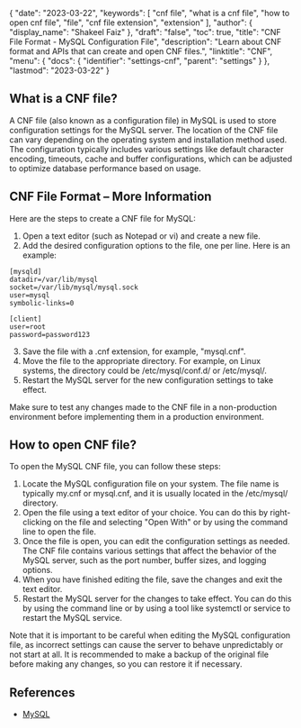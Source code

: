 {
  "date": "2023-03-22",
  "keywords": [
    "cnf file",
    "what is a cnf file",
    "how to open cnf file",
    "file",
    "cnf file extension",
    "extension"
  ],
  "author": {
    "display_name": "Shakeel Faiz"
  },
  "draft": "false",
  "toc": true,
  "title": "CNF File Format - MySQL Configuration File",
  "description": "Learn about CNF format and APIs that can create and open CNF files.",
  "linktitle": "CNF",
  "menu": {
    "docs": {
      "identifier": "settings-cnf",
      "parent": "settings"
    }
  },
  "lastmod": "2023-03-22"
}

## What is a CNF file?

A CNF file (also known as a configuration file) in MySQL is used to store configuration settings for the MySQL server. The location of the CNF file can vary depending on the operating system and installation method used. The configuration typically includes various settings like default character encoding, timeouts, cache and buffer configurations, which can be adjusted to optimize database performance based on usage.

## CNF File Format – More Information

Here are the steps to create a CNF file for MySQL:

1. Open a text editor (such as Notepad or vi) and create a new file.
2. Add the desired configuration options to the file, one per line. Here is an example:

```
[mysqld]
datadir=/var/lib/mysql
socket=/var/lib/mysql/mysql.sock
user=mysql
symbolic-links=0

[client]
user=root
password=password123
```

3. Save the file with a .cnf extension, for example, "mysql.cnf".
4. Move the file to the appropriate directory. For example, on Linux systems, the directory could be /etc/mysql/conf.d/ or /etc/mysql/.
5. Restart the MySQL server for the new configuration settings to take effect.

Make sure to test any changes made to the CNF file in a non-production environment before implementing them in a production environment.

## How to open CNF file?

To open the MySQL CNF file, you can follow these steps:

1. Locate the MySQL configuration file on your system. The file name is typically my.cnf or mysql.cnf, and it is usually located in the /etc/mysql/ directory.
2. Open the file using a text editor of your choice. You can do this by right-clicking on the file and selecting "Open With" or by using the command line to open the file.
3. Once the file is open, you can edit the configuration settings as needed. The CNF file contains various settings that affect the behavior of the MySQL server, such as the port number, buffer sizes, and logging options.
4. When you have finished editing the file, save the changes and exit the text editor.
5. Restart the MySQL server for the changes to take effect. You can do this by using the command line or by using a tool like systemctl or service to restart the MySQL service.

Note that it is important to be careful when editing the MySQL configuration file, as incorrect settings can cause the server to behave unpredictably or not start at all. It is recommended to make a backup of the original file before making any changes, so you can restore it if necessary.

## References
* [MySQL](https://en.wikipedia.org/wiki/MySQL)
